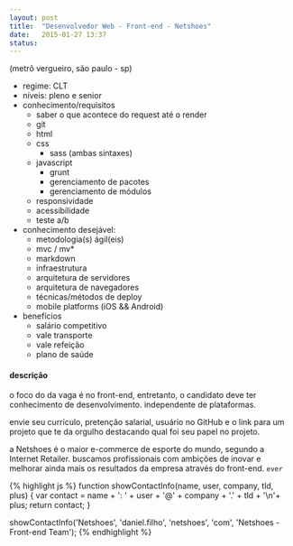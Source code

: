 ```yaml
---
layout: post
title:  "Desenvolvedor Web - Front-end - Netshoes"
date:   2015-01-27 13:37
status:
---
```


(metrô vergueiro, são paulo - sp)

* regime: CLT
* níveis: pleno e senior
* conhecimento/requisitos
  * saber o que acontece do request até o render
  * git
  * html
  * css
    * sass (ambas sintaxes)
  * javascript
    * grunt
    * gerenciamento de pacotes
    * gerenciamento de módulos
  * responsividade
  * acessibilidade
  * teste a/b
* conhecimento desejável:
  * metodologia(s) ágil(eis)
  * mvc / mv*
  * markdown
  * infraestrutura
  * arquitetura de servidores
  * arquitetura de navegadores
  * técnicas/métodos de deploy
  * mobile platforms (iOS && Android)
* benefícios
  * salário competitivo
  * vale transporte
  * vale refeição
  * plano de saúde

#### descrição

o foco do da vaga é no front-end, entretanto, o candidato deve ter conhecimento de desenvolvimento. independente de plataformas.

envie seu currículo, pretenção salarial, usuário no GitHub e o link para um projeto que te da orgulho destacando qual foi seu papel no projeto.

a Netshoes é o maior e-commerce de esporte do mundo, segundo a Internet Retailer. buscamos profissionais com ambições de inovar e melhorar ainda mais os resultados da empresa através do front-end. `ever`

{% highlight js %}
function showContactInfo(name, user, company, tld, plus) {
  var contact = name + ': ' + user + '@' + company + '.' + tld + '\n'+ plus;
  return contact;
}

showContactInfo('Netshoes', 'daniel.filho', 'netshoes', 'com', 'Netshoes - Front-end Team');
{% endhighlight %}
